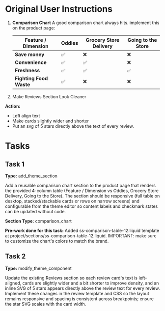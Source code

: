 # Original User Instructions

1. **Comparison Chart**
A good comparison chart always hits. implement this on the product page:    
    
    | Feature / Dimension | Oddies | Grocery Store Delivery | Going to the Store |
    | --- | --- | --- | --- |
    | **Save money** | ✅  | ❌  | ❌ |
    | **Convenience**  | ✅  | ✅  | ❌  |
    | **Freshness**  | ✅  | ✅  | ✅  |
    | **Fighting Food Waste** | ✅ | ❌ | ❌  |

2. Make Reviews Section Look Cleaner

**Action:** 

- Left align text
- Make cards slightly wider and shorter
- Put an svg of 5 stars directly above the text of every review.

# Tasks

## Task 1

**Type:** add_theme_section

Add a reusable comparison chart section to the product page that renders the provided 4-column table (Feature / Dimension vs Oddies, Grocery Store Delivery, Going to the Store). The section should be responsive (full table on desktop, stacked/stackable cards or rows on narrow screens) and configurable from the theme editor so content labels and checkmark states can be updated without code.

**Section Type:** comparison_chart

**Pre-work done for this task:** Added ss-comparison-table-12.liquid template at project/sections/ss-comparison-table-12.liquid. IMPORTANT: make sure to customize the chart's colors to match the brand.

## Task 2

**Type:** modify_theme_component

Update the existing Reviews section so each review card's text is left-aligned, cards are slightly wider and a bit shorter to improve density, and an inline SVG of 5 stars appears directly above the review text for every review. Implement these changes in the review template and CSS so the layout remains responsive and spacing is consistent across breakpoints; ensure the star SVG scales with the card width.

